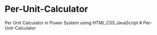 # Per-Unit-Calculator
Per Unit Calculator in Power System using HTML,CSS,JavaScript
#   P e r - U n i t - C a l c u l a t o r  
 